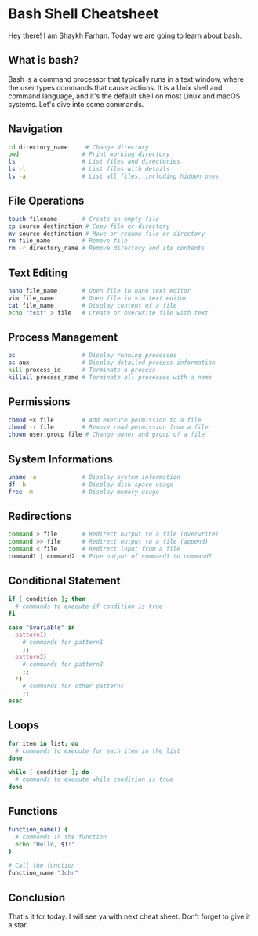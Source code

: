 # Bash Shell Cheatsheet
Hey there! I am Shaykh Farhan. Today we are going to learn about bash.

## What is bash?
Bash is a command processor that typically runs in a text window, where the user types commands that cause actions. It is a Unix shell and command language, and it's the default shell on most Linux and macOS systems. Let's dive into some commands.

## Navigation

```bash
cd directory_name     # Change directory
pwd                  # Print working directory
ls                   # List files and directories
ls -l                # List files with details
ls -a                # List all files, including hidden ones
```


## File Operations

```bash
touch filename       # Create an empty file
cp source destination # Copy file or directory
mv source destination # Move or rename file or directory
rm file_name         # Remove file
rm -r directory_name # Remove directory and its contents
```


## Text Editing

```bash
nano file_name       # Open file in nano text editor
vim file_name        # Open file in vim text editor
cat file_name        # Display content of a file
echo "text" > file   # Create or overwrite file with text

```
## Process Management

```bash
ps                   # Display running processes
ps aux               # Display detailed process information
kill process_id      # Terminate a process
killall process_name # Terminate all processes with a name
```
## Permissions

```bash
chmod +x file        # Add execute permission to a file
chmod -r file        # Remove read permission from a file
chown user:group file # Change owner and group of a file
```
## System Informations

```bash
uname -a             # Display system information
df -h                # Display disk space usage
free -m              # Display memory usage
```
## Redirections

```bash
command > file       # Redirect output to a file (overwrite)
command >> file      # Redirect output to a file (append)
command < file       # Redirect input from a file
command1 | command2  # Pipe output of command1 to command2
```
## Conditional Statement

```bash
if [ condition ]; then
  # commands to execute if condition is true
fi

case "$variable" in
  pattern1) 
    # commands for pattern1
    ;;
  pattern2) 
    # commands for pattern2
    ;;
  *) 
    # commands for other patterns
    ;;
esac
```
## Loops

```bash
for item in list; do
  # commands to execute for each item in the list
done

while [ condition ]; do
  # commands to execute while condition is true
done
```
## Functions

```bash
function_name() {
  # commands in the function
  echo "Hello, $1!"
}

# Call the function
function_name "John"
```
## Conclusion
That's it for today. I will see ya with next cheat sheet. Don't forget to give it a star.
